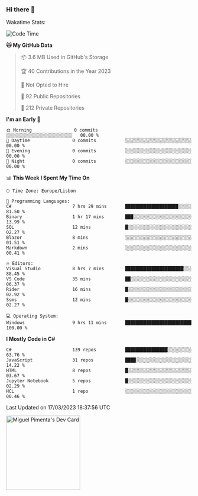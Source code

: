 ### Hi there 👋

<!--
**miguelpimenta/miguelpimenta** is a ✨ _special_ ✨ repository because its `README.md` (this file) appears on your GitHub profile.

Here are some ideas to get you started:

- 🔭 I’m currently working on ...
- 🌱 I’m currently learning ...
- 👯 I’m looking to collaborate on ...
- 🤔 I’m looking for help with ...
- 💬 Ask me about ...
- 📫 How to reach me: ...
- 😄 Pronouns: ...
- ⚡ Fun fact: ...
-->

Wakatime Stats:
<!--START_SECTION:waka-->
![Code Time](http://img.shields.io/badge/Code%20Time-3%2C791%20hrs%2049%20mins-blue)

**🐱 My GitHub Data** 

> 📦 3.6 MB Used in GitHub's Storage 
 > 
> 🏆 40 Contributions in the Year 2023
 > 
> 🚫 Not Opted to Hire
 > 
> 📜 92 Public Repositories 
 > 
> 🔑 212 Private Repositories 
 > 
**I'm an Early 🐤** 

```text
🌞 Morning                0 commits           ░░░░░░░░░░░░░░░░░░░░░░░░░   00.00 % 
🌆 Daytime                0 commits           ░░░░░░░░░░░░░░░░░░░░░░░░░   00.00 % 
🌃 Evening                0 commits           ░░░░░░░░░░░░░░░░░░░░░░░░░   00.00 % 
🌙 Night                  0 commits           ░░░░░░░░░░░░░░░░░░░░░░░░░   00.00 % 
```


📊 **This Week I Spent My Time On** 

```text
🕑︎ Time Zone: Europe/Lisbon

💬 Programming Languages: 
C#                       7 hrs 29 mins       ████████████████████░░░░░   81.50 % 
Binary                   1 hr 17 mins        ███░░░░░░░░░░░░░░░░░░░░░░   13.99 % 
SQL                      12 mins             █░░░░░░░░░░░░░░░░░░░░░░░░   02.27 % 
Blazor                   8 mins              ░░░░░░░░░░░░░░░░░░░░░░░░░   01.51 % 
Markdown                 2 mins              ░░░░░░░░░░░░░░░░░░░░░░░░░   00.41 % 

🔥 Editors: 
Visual Studio            8 hrs 7 mins        ██████████████████████░░░   88.45 % 
VS Code                  35 mins             ██░░░░░░░░░░░░░░░░░░░░░░░   06.37 % 
Rider                    16 mins             █░░░░░░░░░░░░░░░░░░░░░░░░   02.92 % 
Ssms                     12 mins             █░░░░░░░░░░░░░░░░░░░░░░░░   02.27 % 

💻 Operating System: 
Windows                  9 hrs 11 mins       █████████████████████████   100.00 % 
```

**I Mostly Code in C#** 

```text
C#                       139 repos           ████████████████░░░░░░░░░   63.76 % 
JavaScript               31 repos            ████░░░░░░░░░░░░░░░░░░░░░   14.22 % 
HTML                     8 repos             █░░░░░░░░░░░░░░░░░░░░░░░░   03.67 % 
Jupyter Notebook         5 repos             █░░░░░░░░░░░░░░░░░░░░░░░░   02.29 % 
HCL                      1 repo              ░░░░░░░░░░░░░░░░░░░░░░░░░   00.46 % 
```




 Last Updated on 17/03/2023 18:37:56 UTC
<!--END_SECTION:waka-->

<a href="https://app.daily.dev/MiguelPimenta"><img src="https://api.daily.dev/devcards/05b7ad917b6047f3b1368fb0fe084ad8.png?r=sx6" width="200" alt="Miguel Pimenta's Dev Card"/></a>
